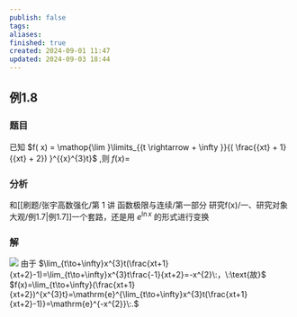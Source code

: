 ```yaml
---
publish: false
tags: 
aliases: 
finished: true
created: 2024-09-01 11:47
updated: 2024-09-03 18:44
---
```

## 例1.8
### 题目
已知 $f( x) = \mathop{\lim }\limits_{{t \rightarrow + \infty }}{( \frac{{xt} + 1}{{xt} + 2}) }^{{x}^{3}t}$ ,则 $f( x) =$
### 分析
和[[刷题/张宇高数强化/第 1 讲 函数极限与连续/第一部分 研究f(x)/一、研究对象大观/例1.7|例1.7]]一个套路，还是用 $e^{\ln x}$ 的形式进行变换
### 解
![](https://img.hwenyi.tech/202409012037276.webp)
由于 $\lim_{t\to+\infty}x^{3}t(\frac{xt+1}{xt+2}-1)=\lim_{t\to+\infty}x^{3}t\frac{-1}{xt+2}=-x^{2}\:，\:\text{故}$
$f(x)=\lim_{t\to+\infty}(\frac{xt+1}{xt+2})^{x^{3}t}=\mathrm{e}^{\lim_{t\to+\infty}x^{3}t(\frac{xt+1}{xt+2}-1)}=\mathrm{e}^{-x^{2}}\:.$ 

